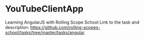 # YouTubeClientApp

Learning AngularJS with Rolling Scope School
Link to the task and description: https://github.com/rolling-scopes-school/tasks/tree/master/tasks/angular
